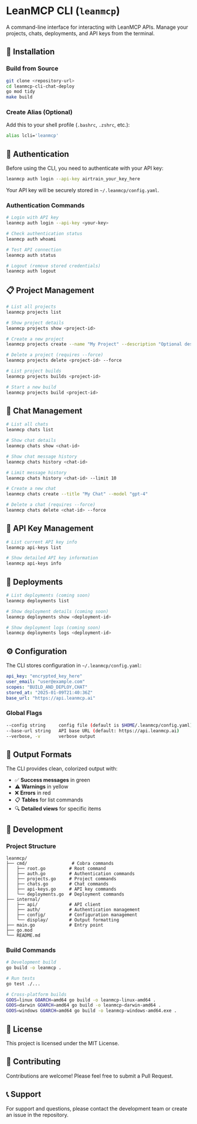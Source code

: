 # LeanMCP CLI (`leanmcp`)

A command-line interface for interacting with LeanMCP APIs. Manage your projects, chats, deployments, and API keys from the terminal.

## 🚀 Installation

### Build from Source

```bash
git clone <repository-url>
cd leanmcp-cli-chat-deploy
go mod tidy
make build
```

### Create Alias (Optional)

Add this to your shell profile (`.bashrc`, `.zshrc`, etc.):

```bash
alias lcli='leanmcp'
```

## 🔐 Authentication

Before using the CLI, you need to authenticate with your API key:

```bash
leanmcp auth login --api-key airtrain_your_key_here
```

Your API key will be securely stored in `~/.leanmcp/config.yaml`.

### Authentication Commands

```bash
# Login with API key
leanmcp auth login --api-key <your-key>

# Check authentication status
leanmcp auth whoami

# Test API connection
leanmcp auth status

# Logout (remove stored credentials)
leanmcp auth logout
```

## 📋 Project Management

```bash
# List all projects
leanmcp projects list

# Show project details
leanmcp projects show <project-id>

# Create a new project
leanmcp projects create --name "My Project" --description "Optional description"

# Delete a project (requires --force)
leanmcp projects delete <project-id> --force

# List project builds
leanmcp projects builds <project-id>

# Start a new build
leanmcp projects build <project-id>
```

## 💬 Chat Management

```bash
# List all chats
leanmcp chats list

# Show chat details
leanmcp chats show <chat-id>

# Show chat message history
leanmcp chats history <chat-id>

# Limit message history
leanmcp chats history <chat-id> --limit 10

# Create a new chat
leanmcp chats create --title "My Chat" --model "gpt-4"

# Delete a chat (requires --force)
leanmcp chats delete <chat-id> --force
```

## 🔑 API Key Management

```bash
# List current API key info
leanmcp api-keys list

# Show detailed API key information
leanmcp api-keys info
```

## 🚀 Deployments

```bash
# List deployments (coming soon)
leanmcp deployments list

# Show deployment details (coming soon)
leanmcp deployments show <deployment-id>

# Show deployment logs (coming soon)
leanmcp deployments logs <deployment-id>
```

## ⚙️ Configuration

The CLI stores configuration in `~/.leanmcp/config.yaml`:

```yaml
api_key: "encrypted_key_here"
user_email: "user@example.com"
scopes: "BUILD_AND_DEPLOY,CHAT"
stored_at: "2025-01-09T21:40:36Z"
base_url: "https://api.leanmcp.ai"
```

### Global Flags

```bash
--config string     config file (default is $HOME/.leanmcp/config.yaml)
--base-url string   API base URL (default: https://api.leanmcp.ai)
--verbose, -v       verbose output
```

## 🎨 Output Formats

The CLI provides clean, colorized output with:

- ✅ **Success messages** in green
- ⚠️ **Warnings** in yellow  
- ❌ **Errors** in red
- 📋 **Tables** for list commands
- 🔍 **Detailed views** for specific items

## 🔧 Development

### Project Structure

```
leanmcp/
├── cmd/                 # Cobra commands
│   ├── root.go         # Root command
│   ├── auth.go         # Authentication commands
│   ├── projects.go     # Project commands
│   ├── chats.go        # Chat commands
│   ├── api-keys.go     # API key commands
│   └── deployments.go  # Deployment commands
├── internal/
│   ├── api/            # API client
│   ├── auth/           # Authentication management
│   ├── config/         # Configuration management
│   └── display/        # Output formatting
├── main.go             # Entry point
├── go.mod
└── README.md
```

### Build Commands

```bash
# Development build
go build -o leanmcp .

# Run tests
go test ./...

# Cross-platform builds
GOOS=linux GOARCH=amd64 go build -o leanmcp-linux-amd64 .
GOOS=darwin GOARCH=amd64 go build -o leanmcp-darwin-amd64 .
GOOS=windows GOARCH=amd64 go build -o leanmcp-windows-amd64.exe .
```

## 📄 License

This project is licensed under the MIT License.

## 🤝 Contributing

Contributions are welcome! Please feel free to submit a Pull Request.

## 📞 Support

For support and questions, please contact the development team or create an issue in the repository.
